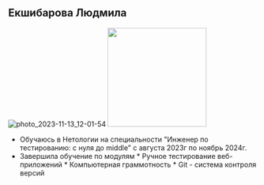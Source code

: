 ## Екшибарова Людмила
![photo_2023-11-13_12-01-54](https://github.com/Astartamia/portfolio/assets/143486733/c5f6946a-1540-4eaa-979f-0cb8cf23b91b)
<img src="https://github.com/Astartamia/portfolio/assets/143486733/c5f6946a-1540-4eaa-979f-0cb8cf23b91b"  width="200"/>

* Обучаюсь в Нетологии на специальности "Инженер по тестированию: с нуля до middle" с августа 2023г по ноябрь 2024г.
* Завершила обучение по модулям
      * Ручное тестирование веб-приложений
      * Компьютерная граммотность 
      * Git - система контроля версий

